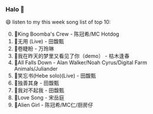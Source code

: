 

### Halo 👋

😄 listen to my this week song list of top 10:

0. 🌈King Boomba's Crew - 陈冠希/MC Hotdog
1. 🌈无用 (Live) - 田馥甄
2. 🌈卷睫盼 - 万玲琳
3. 🌈我在昨天的梦里又看见了你（demo） - 枯木逢春
4. 🌈All Falls Down - Alan Walker/Noah Cyrus/Digital Farm Animals/Juliander
5. 🌈笑忘书(Hebe solo)(Live) - 田馥甄
6. 🌈独善其身 - 田馥甄
7. 🌈我对不起我 - 田馥甄
8. 🌈Love Song - 宋岳庭
9. 🌈Alien Girl - 陈冠希/MC仁/厨房仔


